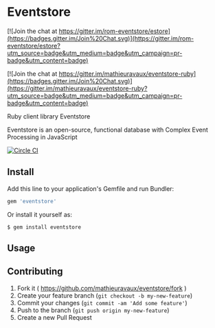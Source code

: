 # Eventstore

[![Join the chat at https://gitter.im/rom-eventstore/estore](https://badges.gitter.im/Join%20Chat.svg)](https://gitter.im/rom-eventstore/estore?utm_source=badge&utm_medium=badge&utm_campaign=pr-badge&utm_content=badge)

[![Join the chat at https://gitter.im/mathieuravaux/eventstore-ruby](https://badges.gitter.im/Join%20Chat.svg)](https://gitter.im/mathieuravaux/eventstore-ruby?utm_source=badge&utm_medium=badge&utm_campaign=pr-badge&utm_content=badge)

Ruby client library Eventstore

Eventstore is an open-source, functional database
with Complex Event Processing in JavaScript

[![Circle CI](https://circleci.com/gh/mathieuravaux/eventstore-ruby.svg?style=svg)](https://circleci.com/gh/mathieuravaux/eventstore-ruby)

## Install

Add this line to your application's Gemfile and run Bundler:

```ruby
gem 'eventstore'
```

Or install it yourself as:

    $ gem install eventstore

## Usage



## Contributing

1. Fork it ( https://github.com/mathieuravaux/eventstore/fork )
2. Create your feature branch (`git checkout -b my-new-feature`)
3. Commit your changes (`git commit -am 'Add some feature'`)
4. Push to the branch (`git push origin my-new-feature`)
5. Create a new Pull Request
